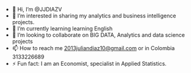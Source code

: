 - 👋 Hi, I’m @JJDIAZV
- 👀 I’m interested in sharing my analytics and business intelligence projects.
- 🌱 I’m currently learning learning English
- 💞️ I’m looking to collaborate on BIG DATA, Analytics and data science projects
- 📫 How to reach me 2013juliandiaz10@gmail.com or in Colombia 3133226689
- ⚡ Fun fact:  I am an Economist, specialist in Applied Statistics.

<!---
JJDIAZV/JJDIAZV is a ✨ special ✨ repository because its `README.md` (this file) appears on your GitHub profile.
You can click the Preview link to take a look at your changes.
--->
